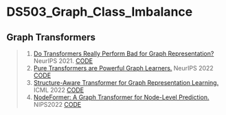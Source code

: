# DS503_Graph_Class_Imbalance

## Graph Transformers
> 1. [Do Transformers Really Perform Bad for Graph Representation?](https://arxiv.org/abs/2106.05234) NeurIPS 2021. [CODE](https://github.com/microsoft/Graphormer)
> 2. [Pure Transformers are Powerful Graph Learners.](https://arxiv.org/abs/2207.02505) NeurIPS 2022 [CODE](https://github.com/jw9730/tokengt)
> 3. [Structure-Aware Transformer for Graph Representation Learning.](https://arxiv.org/abs/2202.03036) ICML 2022 [CODE](https://github.com/BorgwardtLab/SAT)
> 4. [NodeFormer: A Graph Transformer for Node-Level Prediction.](https://openreview.net/pdf?id=sMezXGG5So) NIPS2022 [CODE](https://github.com/qitianwu/NodeFormer)
